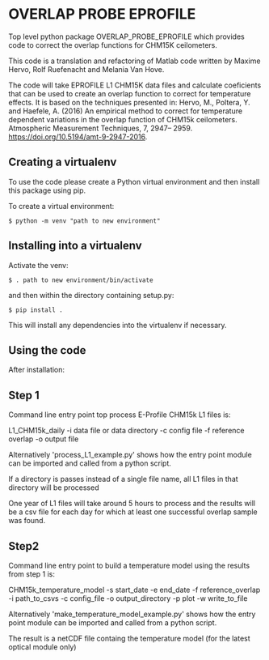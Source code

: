 # OVERLAP PROBE EPROFILE

Top level python package OVERLAP_PROBE_EPROFILE which provides code to correct the overlap functions for CHM15K ceilometers. 

This code is a translation and refactoring of Matlab code written by Maxime Hervo, Rolf Ruefenacht and Melania Van Hove.

The code will take EPROFILE L1 CHM15K data files and calculate coeficients that can be used to create an overlap function to correct for temperature effects. 
It is based on the techniques presented in: Hervo, M., Poltera, Y. and Haefele, A. (2016) An empirical method to correct for temperature dependent variations in the 
overlap function of CHM15k ceilometers. Atmospheric Measurement Techniques, 7, 2947– 2959. https://doi.org/10.5194/amt-9-2947-2016.

Creating a virtualenv
----------------------------

To use the code please create a Python virtual environment and then install this package using pip. 

To create a virtual environment:

    $ python -m venv "path to new environment"

Installing into a virtualenv
----------------------------

Activate the venv:

    $ . path to new environment/bin/activate
    
and then within the directory containing setup.py:

    $ pip install .

This will install any dependencies into the virtualenv if necessary.

Using the code
--------------

After installation:

Step 1
------
Command line entry point top process E-Profile CHM15k L1 files is:

L1_CHM15k_daily -i data file or data directory -c config file -f reference overlap -o output file

Alternatively 'process_L1_example.py' shows how the entry point module can be imported and called from a python script.

If a directory is passes instead of a single file name, all L1 files in that directory will be processed

One year of L1 files will take around 5 hours to process and the results will be a csv file for each day for which at least one successful 
overlap sample was found. 

Step2
------
Command line entry point to build a temperature model using the results from step 1 is:

CHM15k_temperature_model -s start_date -e end_date -f reference_overlap -i path_to_csvs -c config_file -o output_directory -p plot -w write_to_file

Alternatively 'make_temperature_model_example.py' shows how the entry point module can be imported and called from a python script.

The result is a netCDF file containg the temperature model (for the latest optical module only)
